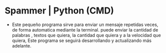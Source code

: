 # Spammer | Python (CMD)

 - Este pequeño programa sirve para enviar un mensaje repetidas veces, de forma automatica mediante la terminal.
 puede enviar la cantidad de palabras , textos que quiera, la cantidad que quiera y a la velocidad que quiera,
 Este programa se seguirá desarrollando y actualizando más adelante.